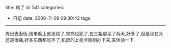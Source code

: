 title: 病了
id: 541
categories:
  - 日记
date: 2006-11-09 09:30:42
tags:
---

周日去逛街,结果晚上就发烧了,胃病也犯了,在三姐那呆了两天,好多了,但是现在头还是很痛,好多东西都吃不了,机房的上机卡刚刚办下来,来体验一下.
